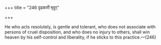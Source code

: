 +++
title = "246 दृढकारी मृदुर्"

+++

He who acts resolutely, is gentle and tolerant, who does not associate with persons of cruel disposition, and who does no injury to others, shall win heaven by his self-control and liberality, if he sticks to this practice.—(246)